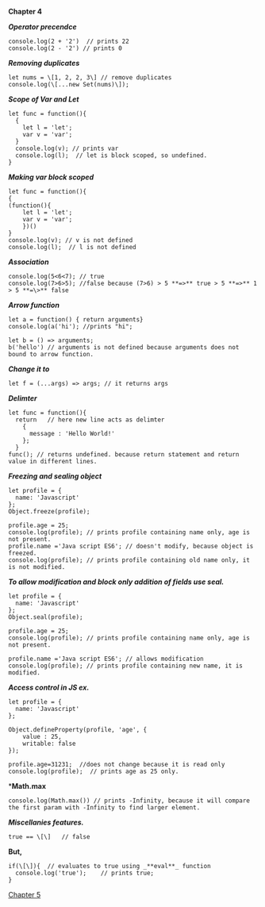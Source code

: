 **Chapter 4**

***Operator precendce***

    console.log(2 + '2')  // prints 22
    console.log(2 - '2') // prints 0

***Removing duplicates***

    let nums = \[1, 2, 2, 3\] // remove duplicates
    console.log(\[...new Set(nums)\]);

***Scope of Var and Let***

    let func = function(){  
      {
        let l = 'let';
        var v = 'var';
      }
      console.log(v); // prints var
      console.log(l);  // let is block scoped, so undefined.
    }

***Making var block scoped***

    let func = function(){
    {
    (function(){
        let l = 'let';
        var v = 'var';
        })()
    }
    console.log(v); // v is not defined
    console.log(l);  // l is not defined
   
***Association***
    
    console.log(5<6<7); // true
    console.log(7>6>5); //false because (7>6) > 5 **=>** true > 5 **=>** 1 > 5 **=\>** false

***Arrow function***

    let a = function() { return arguments}
    console.log(a('hi'); //prints "hi";
    
    let b = () => arguments; 
    b('hello') // arguments is not defined because arguments does not bound to arrow function.

***Change it to***

    let f = (...args) => args; // it returns args
    
***Delimter***

    let func = function(){
      return   // here new line acts as delimter
        {
          message : 'Hello World!'
        };
      }
    func(); // returns undefined. because return statement and return value in different lines.

***Freezing and sealing object***

    let profile = {
      name: 'Javascript'
    };
    Object.freeze(profile);
    
    profile.age = 25;
    console.log(profile); // prints profile containing name only, age is not present.
    profile.name ='Java script ES6'; // doesn't modify, because object is freezed.
    console.log(profile); // prints profile containing old name only, it is not modified.  

***To allow modification and block only addition of fields use seal.***

    let profile = {
      name: 'Javascript'
    };
    Object.seal(profile);
  
    profile.age = 25;
    console.log(profile); // prints profile containing name only, age is not present.
    
    profile.name ='Java script ES6'; // allows modification
    console.log(profile); // prints profile containing new name, it is modified.

***Access control in JS ex.***

    let profile = {
      name: 'Javascript'
    };

    Object.defineProperty(profile, 'age', {
        value : 25,
        writable: false
    });

    profile.age=31231;  //does not change because it is read only
    console.log(profile);  // prints age as 25 only.
  
***Math.max**

    console.log(Math.max()) // prints -Infinity, because it will compare the first param with -Infinity to find larger element.

***Miscellanies features.***

    true == \[\]   // false

**But,**

    if(\[\]){  // evaluates to true using _**eval**_ function
      console.log('true');    // prints true;
    }

[Chapter 5](ch05.md)
